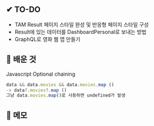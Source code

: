 ## ✔ TO-DO

- TAM Result 페이지 스타일 완성 및 반응형 페이지 스타일 구성
- Result에 있는 데이터를 DashboardPersonal로 보내는 방법
- GraphQL로 영화 웹 앱 만들기

## 💾 배운 것

Javascript Optional chaining

```javascript
data && data.movies && data.movies.map ()
-> data?.movies?.map ()
그냥 data.movies.map()로 사용하면 undefined가 발생
```

## 📝 메모
